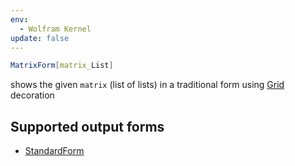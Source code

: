 ```yaml
---
env:
  - Wolfram Kernel
update: false
---
```

```mathematica
MatrixForm[matrix_List]
```
shows the given `matrix` (list of lists) in a traditional form using [Grid](frontend/Reference/Formatting/Grid.md) decoration


## Supported output forms
- [StandardForm](frontend/Reference/Formatting/StandardForm.md)





